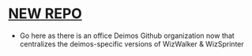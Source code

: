 # [NEW REPO](https://www.github.com/Deimos-Wizard101/Deimos-Wizard101)
- Go here as there is an office Deimos Github organization now that centralizes the deimos-specific versions of WizWalker & WizSprinter
